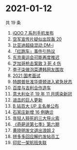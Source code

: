 # 2021-01-12

共 19 条

<!-- BEGIN -->
<!-- 最后更新时间 Tue Jan 12 2021 12:27:55 GMT+0800 (CST) -->
1. [iQOO 7 系列手机发布](https://www.zhihu.com/search?q=iqoo7)
1. [空军宣传片疑似出现轰 20 ](https://www.zhihu.com/search?q=轰20)
1. [比亚迪超级混动 DM-i](https://www.zhihu.com/search?q=比亚迪)
1. [「红跑车」事件引热议](https://www.zhihu.com/search?q=红跑车)
1. [东京奥运会可能再度推迟](https://www.zhihu.com/search?q=东京奥运会)
1. [芝加哥枪击案致 3 死 4 伤](https://www.zhihu.com/search?q=芝加哥枪击)
1. [李子柒做泡菜遭韩网友围攻](https://www.zhihu.com/search?q=李子柒泡菜)
1. [2021 国考面试](https://www.zhihu.com/search?q=国考面试)
1. [特朗普批准华盛顿进入紧急状态](https://www.zhihu.com/search?q=华盛顿紧急状态)
1. [百度与吉利合作造车](https://www.zhihu.com/search?q=百度造车)
1. [意大利女子 19 年 11 月感染新冠](https://www.zhihu.com/search?q=意大利新冠)
1. [进击的巨人更新](https://www.zhihu.com/search?q=进击的巨人漫画)
1. [B 站百大 UP 主名单公布](https://www.zhihu.com/search?q=百大up主)
1. [石家庄新增 16 例确诊](https://www.zhihu.com/search?q=石家庄新增)
1. [年轻人猝死的三大导火索](https://www.zhihu.com/search?q=年轻人猝死)
1. [《奇葩说第七季》第六期](https://www.zhihu.com/search?q=奇葩说第七季)
1. [黄晓明发文退出浪姐 2](https://www.zhihu.com/search?q=黄晓明退出浪姐)
1. [拼多多回应解约发帖员工](https://www.zhihu.com/search?q=拼多多回应辞退)
1. [印尼一架航班失联](https://www.zhihu.com/search?q=印尼航班失联)
<!-- END -->
